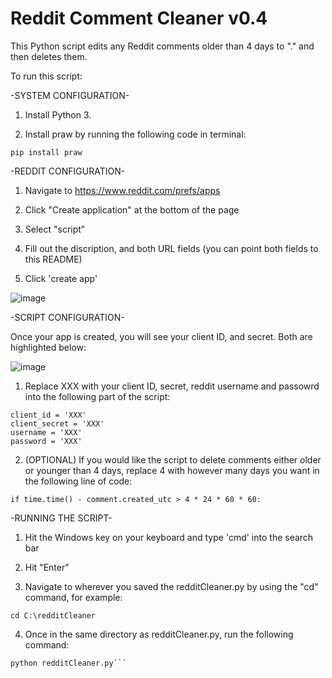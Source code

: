 # Reddit Comment Cleaner v0.4
This Python script edits any Reddit comments older than 4 days to "." and then deletes them. 

To run this script:

-SYSTEM CONFIGURATION-

1. Install Python 3. 

2. Install praw by running the following code in terminal:

```
pip install praw
```


-REDDIT CONFIGURATION-

1. Navigate to https://www.reddit.com/prefs/apps

2. Click "Create application" at the bottom of the page

3. Select "script"

4. Fill out the discription, and both URL fields (you can point both fields to this README)

5. Click 'create app'

![image](https://user-images.githubusercontent.com/130249301/234336730-dbe61b3f-ffed-4f1f-ab35-b5fe1239d72c.png)


-SCRIPT CONFIGURATION-

Once your app is created, you will see your client ID, and secret. Both are highlighted below:

![image](https://user-images.githubusercontent.com/130249301/234361938-e09c0f87-e6b8-4b6b-9916-593b4bbcf35d.png)

1. Replace XXX with your client ID, secret, reddit username and passowrd into the following part of the script:

```
client_id = 'XXX'
client_secret = 'XXX'
username = 'XXX'
password = 'XXX'
```

2. (OPTIONAL) If you would like the script to delete comments either older or younger than 4 days, replace 4 with however many days you want in the following line of code:

```
if time.time() - comment.created_utc > 4 * 24 * 60 * 60:
```


-RUNNING THE SCRIPT-

1. Hit the Windows key on your keyboard and type 'cmd' into the search bar

2. Hit "Enter"

3. Navigate to wherever you saved the redditCleaner.py by using the "cd" command, for example:

```
cd C:\redditCleaner
```

4. Once in the same directory as redditCleaner.py, run the following command:

```
python redditCleaner.py```
